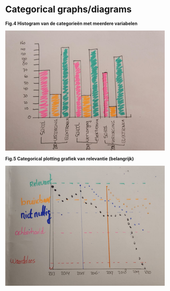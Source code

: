 # Categorical graphs/diagrams

 **Fig.4 Histogram van de categorieën met meerdere variabelen**

![](../.gitbook/assets/whatsapp-image-2020-09-17-at-23.32.43-2-.jpeg)

**Fig.5 Categorical plotting grafiek van relevantie \(belangrijk\)**

![](../.gitbook/assets/whatsapp-image-2020-09-17-at-23.32.43-1-.jpeg)




